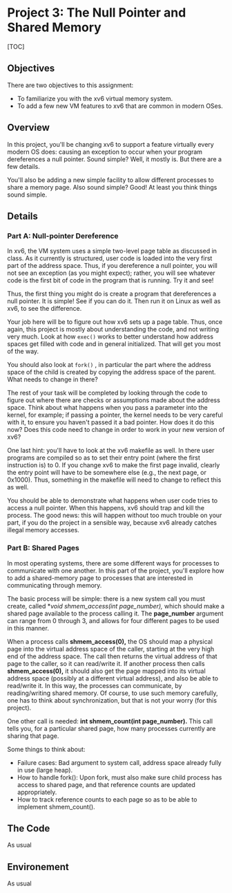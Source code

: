 
# Project 3: The Null Pointer and Shared Memory

[TOC]

## Objectives

There are two objectives to this assignment:

*   To familiarize you with the xv6 virtual memory system.
*   To add a few new VM features to xv6 that are common in modern OSes.

## Overview

In this project, you'll be changing xv6 to support a feature virtually every modern OS does: causing an exception to occur when your program dereferences a null pointer. Sound simple? Well, it mostly is. But there are a few details.

You'll also be adding a new simple facility to allow different processes to share a memory page. Also sound simple? Good! At least you think things sound simple.

## Details

### Part A: Null-pointer Dereference

In xv6, the VM system uses a simple two-level page table as discussed in class. As it currently is structured, user code is loaded into the very first part of the address space. Thus, if you dereference a null pointer, you will not see an exception (as you might expect); rather, you will see whatever code is the first bit of code in the program that is running. Try it and see!

Thus, the first thing you might do is create a program that dereferences a null pointer. It is simple! See if you can do it. Then run it on Linux as well as xv6, to see the difference.

Your job here will be to figure out how xv6 sets up a page table. Thus, once again, this project is mostly about understanding the code, and not writing very much. Look at how `exec()` works to better understand how address spaces get filled with code and in general initialized. That will get you most of the way.

You should also look at `fork()` , in particular the part where the address space of the child is created by copying the address space of the parent. What needs to change in there?

The rest of your task will be completed by looking through the code to figure out where there are checks or assumptions made about the address space. Think about what happens when you pass a parameter into the kernel, for example; if passing a pointer, the kernel needs to be very careful with it, to ensure you haven't passed it a bad pointer. How does it do this now? Does this code need to change in order to work in your new version of xv6?

One last hint: you'll have to look at the xv6 makefile as well. In there user programs are compiled so as to set their entry point (where the first instruction is) to 0\. If you change xv6 to make the first page invalid, clearly the entry point will have to be somewhere else (e.g., the next page, or 0x1000). Thus, something in the makefile will need to change to reflect this as well.

You should be able to demonstrate what happens when user code tries to access a null pointer. When this happens, xv6 should trap and kill the process. The good news: this will happen without too much trouble on your part, if you do the project in a sensible way, because xv6 already catches illegal memory accesses.

### Part B: Shared Pages

In most operating systems, there are some different ways for processes to communicate with one another. In this part of the project, you'll explore how to add a shared-memory page to processes that are interested in communicating through memory.

The basic process will be simple: there is a new system call you must create, called **void *shmem_access(int page_number),** which should make a shared page available to the process calling it. The **page_number** argument can range from 0 through 3, and allows for four different pages to be used in this manner.

When a process calls **shmem_access(0),** the OS should map a physical page into the virtual address space of the caller, starting at the very high end of the address space. The call then returns the virtual address of that page to the caller, so it can read/write it. If another process then calls **shmem_access(0),** it should also get the page mapped into its virtual address space (possibly at a different virtual address), and also be able to read/write it. In this way, the processes can communicate, by reading/writing shared memory. Of course, to use such memory carefully, one has to think about synchronization, but that is not your worry (for this project).

One other call is needed: **int shmem_count(int page_number).** This call tells you, for a particular shared page, how many processes currently are sharing that page.

Some things to think about:

*   Failure cases: Bad argument to system call, address space already fully in use (large heap).
*   How to handle fork(): Upon fork, must also make sure child process has access to shared page, and that reference counts are updated appropriately.
*   How to track reference counts to each page so as to be able to implement shmem_count().

## The Code

As usual

## Environement

As usual


